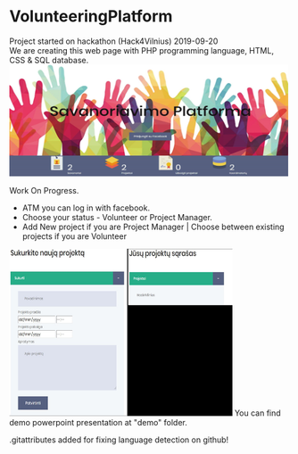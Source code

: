 # VolunteeringPlatform
Project started on hackathon (Hack4Vilnius) 2019-09-20<br/>
We are creating this web page with PHP programming language, HTML, CSS & SQL database.
<img src="https://github.com/RimveBiceps/VolunteeringPlatform/blob/master/demo/demo1.png" alt="main" width="500" height="200">

Work On Progress.
- ATM you can log in with facebook.
- Choose your status - Volunteer or Project Manager.
- Add New project if you are Project Manager | Choose between existing projects if you are Volunteer

<img src="https://github.com/RimveBiceps/VolunteeringPlatform/blob/master/demo/demo2.png" alt="menu1" width="400" height="300">
You can find demo powerpoint presentation at "demo" folder.

.gitattributes added for fixing language detection on github!
